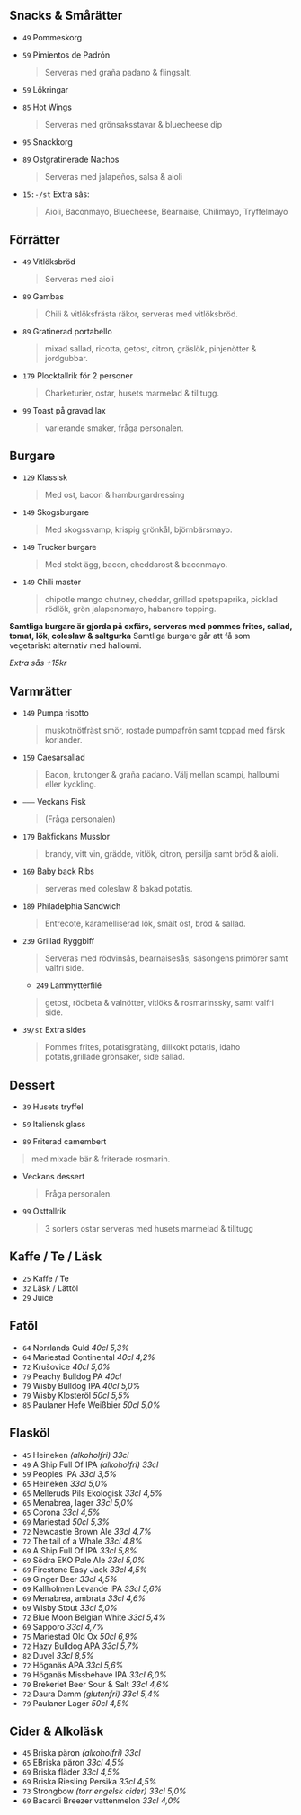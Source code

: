 

## Snacks & Smårätter

* `49` Pommeskorg

* `59` Pimientos de Padrón 
  > Serveras med graña padano & flingsalt.
  
* `59` Lökringar 

* `85` Hot Wings
  > Serveras med grönsaksstavar & bluecheese dip

* `95` Snackkorg

* `89` Ostgratinerade Nachos
  > Serveras med jalapeños, salsa & aioli

* `15:-/st` Extra sås:
  > Aioli, Baconmayo, Bluecheese, Bearnaise, Chilimayo, Tryffelmayo


## Förrätter

* `49` Vitlöksbröd
  > Serveras med aioli

* `89` Gambas
  > Chili & vitlöksfrästa räkor, serveras med vitlöksbröd.

* `89` Gratinerad portabello
  > mixad sallad, ricotta, getost, citron, gräslök, pinjenötter & jordgubbar.

* `179` Plocktallrik för 2 personer
  > Charketurier, ostar, husets marmelad & tilltugg.

* `99` Toast på gravad lax 
  > varierande smaker, fråga personalen.


## Burgare

* `129` Klassisk
  > Med ost, bacon & hamburgardressing

* `149` Skogsburgare
  > Med skogssvamp, krispig grönkål, björnbärsmayo.

* `149` Trucker burgare
  > Med stekt ägg, bacon, cheddarost & baconmayo.

* `149` Chili master
  > chipotle mango chutney, cheddar, grillad spetspaprika, picklad rödlök, grön jalapenomayo, habanero topping.

**Samtliga burgare är gjorda på oxfärs, serveras med pommes frites, sallad, tomat, lök, coleslaw & saltgurka**
Samtliga burgare går att få som vegetariskt alternativ med halloumi.

*Extra sås +15kr*



## Varmrätter

* `149` Pumpa risotto
  > muskotnötfräst smör, rostade pumpafrön samt toppad med färsk koriander.

* `159` Caesarsallad
  > Bacon, krutonger & graña padano. Välj mellan scampi, halloumi eller kyckling.

* `–––` Veckans Fisk
  > (Fråga personalen)

* `179` Bakfickans Musslor
  > brandy, vitt vin, grädde, vitlök, citron, persilja samt bröd & aioli.

* `169` Baby back Ribs 
  > serveras med coleslaw & bakad potatis.

* `189` Philadelphia Sandwich
  > Entrecote, karamelliserad lök, smält ost, bröd & sallad.

* `239` Grillad Ryggbiff 
  > Serveras med rödvinsås, bearnaisesås, säsongens primörer samt valfri side.
  
  * `249` Lammytterfilé
  > getost, rödbeta & valnötter, vitlöks & rosmarinssky, samt valfri side.

* `39/st` Extra sides
  > Pommes frites, potatisgratäng, dillkokt potatis, idaho potatis,grillade grönsaker, side sallad.
  

## Dessert

* `39` Husets tryffel

* `59` Italiensk glass
  
* `89` Friterad camembert
 > med mixade bär & friterade rosmarin.

* Veckans dessert
  > Fråga personalen.

* `99` Osttallrik
  > 3 sorters ostar serveras med husets marmelad & tilltugg


## Kaffe / Te / Läsk

* `25` Kaffe / Te
* `32` Läsk / Lättöl
* `29` Juice


## Fatöl

* `64` Norrlands Guld _40cl 5,3%_
* `64` Mariestad Continental _40cl 4,2%_
* `72` Krušovice _40cl 5,0%_
* `79` Peachy Bulldog PA _40cl_
* `79` Wisby Bulldog IPA _40cl 5,0%_
* `79` Wisby Klosteröl _50cl 5,5%_
* `85` Paulaner Hefe Weißbier _50cl 5,0%_


## Flasköl

* `45` Heineken _(alkoholfri) 33cl_
* `49` A Ship Full Of IPA _(alkoholfri) 33cl_
* `59` Peoples IPA _33cl 3,5%_
* `65` Heineken _33cl 5,0%_
* `65` Melleruds Pils Ekologisk _33cl 4,5%_
* `65` Menabrea, lager _33cl 5,0%_
* `65` Corona _33cl 4,5%_
* `69` Mariestad _50cl 5,3%_
* `72` Newcastle Brown Ale _33cl 4,7%_
* `72` The tail of a Whale _33cl 4,8%_
* `69` A Ship Full Of IPA _33cl 5,8%_
* `69` Södra EKO Pale Ale _33cl 5,0%_
* `69` Firestone Easy Jack _33cl 4,5%_
* `69` Ginger Beer _33cl 4,5%_
* `69` Kallholmen Levande IPA _33cl 5,6%_
* `69` Menabrea, ambrata _33cl 4,6%_
* `69` Wisby Stout _33cl 5,0%_
* `72` Blue Moon Belgian White _33cl 5,4%_
* `69` Sapporo _33cl 4,7%_
* `75` Mariestad Old Ox _50cl 6,9%_
* `72` Hazy Bulldog APA _33cl 5,7%_
* `82` Duvel _33cl 8,5%_
* `72` Höganäs APA _33cl 5,6%_
* `79` Höganäs Missbehave IPA _33cl 6,0%_
* `79` Brekeriet Beer Sour & Salt  _33cl 4,6%_
* `72` Daura Damm _(glutenfri) 33cl 5,4%_
* `79` Paulaner Lager _50cl 4,5%_


## Cider & Alkoläsk

* `45` Briska päron _(alkoholfri) 33cl_
* `65` EBriska päron _33cl 4,5%_
* `69` Briska fläder _33cl 4,5%_
* `69` Briska Riesling Persika _33cl 4,5%_
* `73` Strongbow _(torr engelsk cider) 33cl 5,0%_
* `69` Bacardi Breezer vattenmelon _33cl 4,0%_
